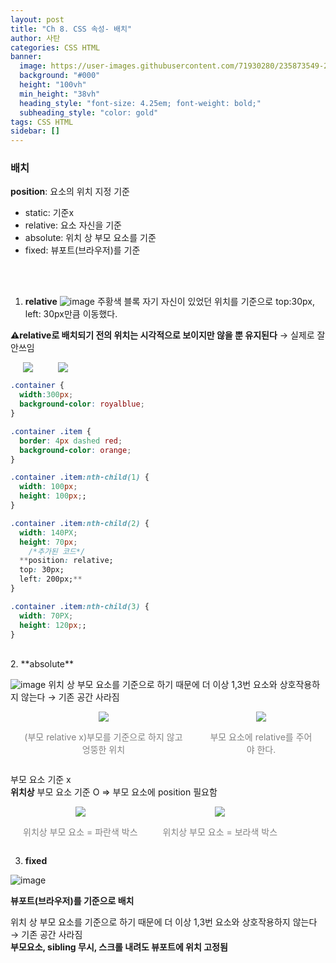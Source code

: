 ```yaml
---
layout: post
title: "Ch 8. CSS 속성- 배치"
author: 사탄
categories: CSS HTML
banner:
  image: https://user-images.githubusercontent.com/71930280/235873549-25e0eb85-49dd-40ef-9a4a-46c54fb99b78.png
  background: "#000"
  height: "100vh"
  min_height: "38vh"
  heading_style: "font-size: 4.25em; font-weight: bold;"
  subheading_style: "color: gold"
tags: CSS HTML
sidebar: []
---
```


<style>
  .imageRow {
    display:flex;
  }
  .captionedImg {
    margin: 0 20px;
    text-align:center;
    color:gray;
  }
</style>

### 배치

**position**: 요소의 위치 지정 기준<br/>

- static: 기준x
- relative: 요소 자신을 기준
- absolute: 위치 상 부모 요소를 기준
- fixed: 뷰포트(브라우저)를 기준

<br/><br/>

1. **relative**
   ![image](https://user-images.githubusercontent.com/71930280/235864170-33348de3-1c63-4db7-a599-dcb2961922c0.png)
   주황색 블록 자기 자신이 있었던 위치를 기준으로 top:30px, left: 30px만큼 이동했다.

**⚠️relative로 배치되기 전의 위치는 시각적으로 보이지만 않을 뿐 유지된다** → 실제로 잘 안쓰임

<div class="imageRow">
  <div class="captionedImg">
    <img src="https://user-images.githubusercontent.com/71930280/235864252-b96c98fd-34bf-4975-9055-07ef0b4b49a1.png">
  </div>
  <div class="captionedImg">
    <img src="https://user-images.githubusercontent.com/71930280/235864287-ab4e8078-0fad-4dc9-ad35-ac0b2f069d30.png">
  </div>
</div>

```css
.container {
  width:300px;
  background-color: royalblue;
}

.container .item {
  border: 4px dashed red;
  background-color: orange;
}

.container .item:nth-child(1) {
  width: 100px;
  height: 100px;;
}

.container .item:nth-child(2) {
  width: 140PX;
  height: 70px;
	/*추가된 코드*/
  **position: relative;
  top: 30px;
  left: 200px;**
}

.container .item:nth-child(3) {
  width: 70PX;
  height: 120px;;
}
```

<br/>
2. **absolute**

![image](https://user-images.githubusercontent.com/71930280/235864588-a4d082a5-296b-45a7-b3f6-d5135d592694.png)
위치 상 부모 요소를 기준으로 하기 때문에 더 이상 1,3번 요소와 상호작용하지 않는다 → 기존 공간 사라짐

<div class="imageRow">
  <div class="captionedImg">
    <img src="https://user-images.githubusercontent.com/71930280/235864639-c3894838-73c5-46c1-9796-f671781e2e8b.png">
    <p>(부모 relative x)부모를 기준으로 하지 않고 엉뚱한 위치</p>
  </div>
  <div class="captionedImg">
    <img src="https://user-images.githubusercontent.com/71930280/235864648-fb40b2b7-c805-4ff4-a67d-dfcf5ac70d83.png">
    <p>부모 요소에 relative를 주어야 한다.</p>
  </div>
</div>

부모 요소 기준 x <br/>
**위치상** 부모 요소 기준 O ⇒ 부모 요소에 position 필요함<br/>

<div class="imageRow">
  <div class="captionedImg">
    <img src="https://user-images.githubusercontent.com/71930280/235864796-921a1f82-7d14-4a3d-abe8-99d50d1371e6.png">
    <p>위치상 부모 요소 = 파란색 박스</p>
  </div>
  <div class="captionedImg">
    <img src="https://user-images.githubusercontent.com/71930280/235864839-372ddcc2-da25-411b-b179-802cbf163286.png">
    <p>위치상 부모 요소 = 보라색 박스</p>
  </div>
</div>

3. **fixed**

![image](https://user-images.githubusercontent.com/71930280/235864964-68cf21f4-63d7-432f-9479-d8d139177ccc.png)

**뷰포트(브라우저)를 기준으로 배치**

위치 상 부모 요소를 기준으로 하기 때문에 더 이상 1,3번 요소와 상호작용하지 않는다 → 기존 공간 사라짐<br/>
**부모요소, sibling 무시, 스크롤 내려도 뷰포트에 위치 고정됨**
